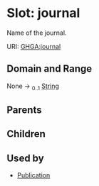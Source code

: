 
# Slot: journal


Name of the journal.

URI: [GHGA:journal](https://w3id.org/GHGA/journal)


## Domain and Range

None &#8594;  <sub>0..1</sub> [String](types/String.md)

## Parents


## Children


## Used by

 * [Publication](Publication.md)
